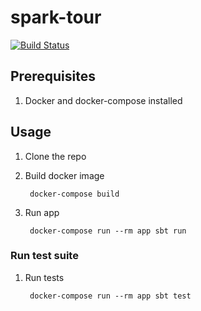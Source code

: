 # spark-tour

[![Build Status](https://travis-ci.com/shilgam/spark-tour.svg?branch=master)](https://travis-ci.com/shilgam/spark-tour)

## Prerequisites

1. Docker and docker-compose installed

## Usage

1. Clone the repo

1. Build docker image

        docker-compose build

1. Run app

        docker-compose run --rm app sbt run


### Run test suite

1. Run tests

        docker-compose run --rm app sbt test
